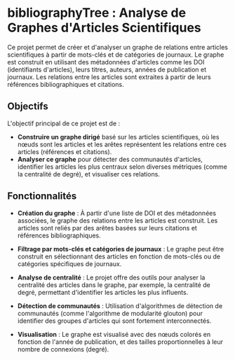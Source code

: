 # bibliographyTree : Analyse de Graphes d'Articles Scientifiques

Ce projet permet de créer et d'analyser un graphe de relations entre articles scientifiques à partir de mots-clés et de catégories de journaux. Le graphe est construit en utilisant des métadonnées d'articles comme les DOI (identifiants d'articles), leurs titres, auteurs, années de publication et journaux. Les relations entre les articles sont extraites à partir de leurs références bibliographiques et citations.

## Objectifs

L'objectif principal de ce projet est de :

- **Construire un graphe dirigé** basé sur les articles scientifiques, où les nœuds sont les articles et les arêtes représentent les relations entre ces articles (références et citations).
- **Analyser ce graphe** pour détecter des communautés d'articles, identifier les articles les plus centraux selon diverses métriques (comme la centralité de degré), et visualiser ces relations.

## Fonctionnalités

- **Création du graphe** : À partir d'une liste de DOI et des métadonnées associées, le graphe des relations entre les articles est construit. Les articles sont reliés par des arêtes basées sur leurs citations et références bibliographiques.
  
- **Filtrage par mots-clés et catégories de journaux** : Le graphe peut être construit en sélectionnant des articles en fonction de mots-clés ou de catégories spécifiques de journaux.

- **Analyse de centralité** : Le projet offre des outils pour analyser la centralité des articles dans le graphe, par exemple, la centralité de degré, permettant d'identifier les articles les plus influents.

- **Détection de communautés** : Utilisation d'algorithmes de détection de communautés (comme l'algorithme de modularité glouton) pour identifier des groupes d'articles qui sont fortement interconnectés.

- **Visualisation** : Le graphe est visualisé avec des nœuds colorés en fonction de l'année de publication, et des tailles proportionnelles à leur nombre de connexions (degré).


